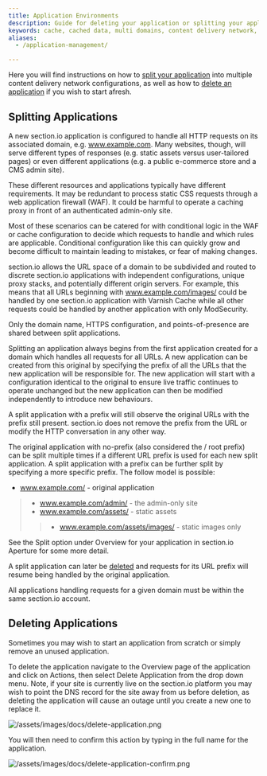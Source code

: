 ```yaml
---
title: Application Environments
description: Guide for deleting your application or splitting your application into multiple content delivery network configurations.
keywords: cache, cached data, multi domains, content delivery network, CDN, CDN configurations
aliases:
  - /application-management/

---
```


Here you will find instructions on how to [split your application](#splitting-applications) into multiple content delivery network configurations, as well as how to [delete an application](#deleting-applications) if you wish to start afresh.

## Splitting Applications

A new section.io application is configured to handle all HTTP requests on its associated domain, e.g. www.example.com. Many websites, though, will serve different types of responses (e.g. static assets versus user-tailored pages) or even different applications (e.g. a public e-commerce store and a CMS admin site).

These different resources and applications typically have different requirements. It may be redundant to process static CSS requests through a web application firewall (WAF). It could be harmful to operate a caching proxy in front of an authenticated admin-only site.

Most of these scenarios can be catered for with conditional logic in the WAF or cache configuration to decide which requests to handle and which rules are applicable. Conditional configuration like this can quickly grow and become difficult to maintain leading to mistakes, or fear of making changes.

section.io allows the URL space of a domain to be subdivided and routed to discrete section.io applications with independent configurations, unique proxy stacks, and potentially different origin servers. For example, this means that all URLs beginning with www.example.com/images/ could be handled by one section.io application with Varnish Cache while all other requests could be handled by another application with only ModSecurity.

Only the domain name, HTTPS configuration, and points-of-presence are shared between split applications.

Splitting an application always begins from the first application created for a domain which handles all requests for all URLs. A new application can be created from this original by specifying the prefix of all the URLs that the new application will be responsible for. The new application will start with a configuration identical to the original to ensure live traffic continues to operate unchanged but the new application can then be modified independently to introduce new behaviours.

A split application with a prefix will still observe the original URLs with the prefix still present. section.io does not remove the prefix from the URL or modify the HTTP conversation in any other way.

The original application with no-prefix (also considered the / root prefix) can be split multiple times if a different URL prefix is used for each new split application. A split application with a prefix can be further split by specifying a more specific prefix. The follow model is possible:

-   www.example.com/ - original application

> -   www.example.com/admin/ - the admin-only site
> -   www.example.com/assets/ - static assets
>
> > -   www.example.com/assets/images/ - static images only

See the Split option under Overview for your application in section.io Aperture for some more detail.

A split application can later be [deleted](#deleting-applications) and requests for its URL prefix will resume being handled by the original application.

All applications handling requests for a given domain must be within the same section.io account.



## Deleting Applications

Sometimes you may wish to start an application from scratch or simply remove an unused application.

To delete the application navigate to the Overview page of the application and click on Actions, then select Delete Application from the drop down menu. Note, if your site is currently live on the section.io platform you may wish to point the DNS record for the site away from us before deletion, as deleting the application will cause an outage until you create a new one to replace it.

![/assets/images/docs/delete-application.png](/assets/images/docs/delete-application.png)

You will then need to confirm this action by typing in the full name for the application.

![/assets/images/docs/delete-application-confirm.png](/assets/images/docs/delete-application-confirm.png)

